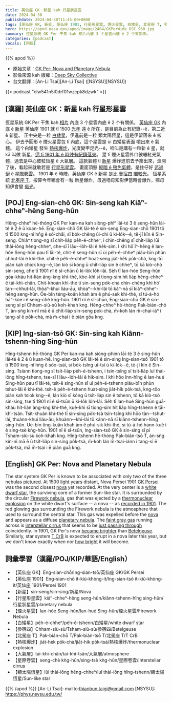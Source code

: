 ```yaml
---
title: 英仙座 GK：新星 kah 行星狀星雲
date: 2024-04-30
publishdate: 2024-04-30T11:45:00+0800
tags: [英仙座 GK, 新星, 英仙座 1901, 行星形星雲, 煙火星雲, 白矮星, 北冕座 T, 參宿四, 熱核爆炸, 大氣層, 星際卷雲, 類太陽恆星]
hero: https://apod.nasa.gov/apod/image/2404/GKPerWide_DSC_960.jpg
summary: 恆星系統 GK Per 干焦 kah 相片內底 3 个星雲內底 ê 2 个有關係。
categories: [podcast]
vocals: [阿錕]
---
```


{{% apod %}}

- 原始文章：[GK Per: Nova and Planetary Nebula](https://apod.nasa.gov/apod/ap240430.html)
- 影像來源 kah 版權：[Deep Sky Collective](https://deepskycollective.com/)
- 台文翻譯：[An-Li Tsai][An-Li Tsai] ([NSYSU][NSYSU])

{{< podcast "clw541n5i0drf01wzcpk8dzwk" >}}

## [漢羅] 英仙座 GK：新星 kah 行星形星雲
恆星系統 GK Per 干焦 kah [相片][pictured] 內底 3 个星雲內底 ê 2 个有關係。
[英仙座 GK][GK Persei] 內底 ê [新星][nova 1] 英仙座 1901 就 tī 1500 [光年][light years] 遠 ê 所在，是目前為止有紀錄--ê，第二近 ê 新星。
正中央是一粒 [白矮星][white dwarf star]，伊進前是一粒 類太陽恆星，這是伊留落來 ê 核心。
伊去予圓形 ê 煙火星雲包 tī 內底，這个星雲是 ùi 白矮星表面 噴出來 ê 氣體。
這个白矮星 發生 [熱核爆炸][thermonuclear explosion]，光度變甲足光--ê，咱叫是講有一粒新 ê 星，就 kā 叫做 新星，[這 tī 1901 年 ê 時陣有紀錄落來][recorded in 1901]。
踅 tī 煙火星雲外口彼輾紅光氣體，過去是中心彼粒恆星 ê 大氣層。
這款氣體 tī [新星][nova 2]  爆炸進前去予擲出來，湠開了後，看起來就敢若是 [行星形星雲][planetary nebula]。
畫面頂懸 [較暗 ê 殕色氣體][faint gray gas]，是拄仔好 [迒過伊][just passing through] ê [星際卷雲][interstellar cirrus]。
1901 年 ê 時陣，英仙座 GK ê 新星 是比 [參宿四][Betelgeuse] [閣較光][became brighter]。
恆星系統 [北冕座 T][T CrB]，按算今年嘛會有一粒 新星爆炸，毋過咱毋知影伊當時會爆炸，嘛毋知伊會變 [偌光][how bright]。

## [POJ] Eng-sian-chō GK: Sin-seng kah Kiâⁿ-chheⁿ-hêng Seng-hûn
Hêng-chheⁿ hē-thóng GK Per kan-na kah siòng-phìⁿ lāi-té 3 ê seng-hûn lāi-té ê 2 ê ū koan-hē.
Eng-sian-chō GK lāi-té ê sin-seng Eng-sian-chō 1901 tō tī 1500 kng-nî hn̄g ê só͘-chāi, sī bo̍k-chêng ûi-chí ū kì-lo̍k--ê, tē-jī kīn ê Sin-seng.
Chiàⁿ tiong-ng sī chi̍t-lia̍p pe̍h-é-chheⁿ, i chìn-chêng sī chi̍t-lia̍p lūi thài-iông hêng-chheⁿ, che-sī ī lâu--lo̍h-lâi ê he̍k-sim.
I khì hō͘ îⁿ-hêng ê Ian-hóe Seng-hûn pau tī lāi-té, chit-ê seng-hûn sī ùi pe̍h-é-chheⁿ piáu-bīn phùn chhut-lâi ê khì-thé.
chit-ê pe̍h-é-chheⁿ hoat-seng jia̍t-he̍k po̍k-chà, kng-tō͘ piàn kah chiok kng--ê, lán kiò sī kóng ū chi̍t-lia̍p sin ê chheⁿ, tō kā kiò-chò sin-seng, che tī 1901 nî ê sî-chūn ū kì-lo̍k lo̍h-lâi.
Se̍h tī Ian-hóe Seng-hûn gōa-kháu hit-liàn âng-kng khì-thé, kòe-khì sī tiong-sim hit lia̍p hêng-chheⁿ ê tāi-khì-chân.
Chit-khoán khì-thé tī sin-seng po̍k-chà chìn-chêng khì hō͘ tàn--chhut-lâi, thòaⁿ-khui liáu-āu, khòaⁿ--khí-lâi tō káⁿ-nā sī kiâⁿ-chheⁿ-hêng seng-hûn.
Ōe-bīn téng-koân khah àm ê phú-sek khì-thé, sī tú-á-hó hāⁿ-kòe i ê seng-chè kńg-hûn.
1901 nî ê sî-chūn, Eng-sian-chō GK ê sin-seng sī pí Chham-siù-sù koh-khah kng.
Hêng-chheⁿ hē-thóng Pak-bián-chō T, àn-sǹg kin-nî mā ē ū chi̍t-lia̍p sin-seng po̍k-chà, m̄-koh lán m̄-chai-iáⁿ i tang-sî ē po̍k-chà, mā m̄-chai i ē piàn gōa kng.

## [KIP] Ing-sian-tsō GK: Sin-sing kah Kiânn-tshenn-hîng Sing-hûn
Hîng-tshenn hē-thóng GK Per kan-na kah siòng-phìnn lāi-té 3 ê sing-hûn lāi-té ê 2 ê ū kuan-hē.
Ing-sian-tsō GK lāi-té ê sin-sing Ing-sian-tsō 1901 tō tī 1500 kng-nî hn̄g ê sóo-tsāi, sī bo̍k-tsîng uî-tsí ū kì-lo̍k--ê, tē-jī kīn ê Sin-sing.
Tsiànn tiong-ng sī tsi̍t-lia̍p pe̍h-é-tshenn, i tsìn-tsîng sī tsi̍t-lia̍p luī thài-iông hîng-tshenn, tse-sī ī lâu--lo̍h-lâi ê hi̍k-sim.
I khì hōo înn-hîng ê Ian-hué Sing-hûn pau tī lāi-té, tsit-ê sing-hûn sī uì pe̍h-é-tshenn piáu-bīn phùn tshut-lâi ê khì-thé.
tsit-ê pe̍h-é-tshenn huat-sing jia̍t-hi̍k po̍k-tsà, kng-tōo piàn kah tsiok kng--ê, lán kiò sī kóng ū tsi̍t-lia̍p sin ê tshenn, tō kā kiò-tsò sin-sing, tse tī 1901 nî ê sî-tsūn ū kì-lo̍k lo̍h-lâi.
Se̍h tī Ian-hué Sing-hûn guā-kháu hit-liàn âng-kng khì-thé, kuè-khì sī tiong-sim hit lia̍p hîng-tshenn ê tāi-khì-tsân.
Tsit-khuán khì-thé tī sin-sing po̍k-tsà tsìn-tsîng khì hōo tàn--tshut-lâi, thuànn-khui liáu-āu, khuànn--khí-lâi tō kánn-nā sī kiânn-tshenn-hîng sing-hûn.
Uē-bīn tíng-kuân khah àm ê phú-sik khì-thé, sī tú-á-hó hānn-kuè i ê sing-tsè kńg-hûn.
1901 nî ê sî-tsūn, Ing-sian-tsō GK ê sin-sing sī pí Tsham-siù-sù koh-khah kng.
Hîng-tshenn hē-thóng Pak-bián-tsō T, àn-sǹg kin-nî mā ē ū tsi̍t-lia̍p sin-sing po̍k-tsà, m̄-koh lán m̄-tsai-iánn i tang-sî ē po̍k-tsà, mā m̄-tsai i ē piàn guā kng.

## [English] GK Per: Nova and Planetary Nebula
The star system GK Per is known to be associated with only two of the three nebulas [pictured][pictured].
At 1500 [light years][light years] distant, Nova Persei 1901 [GK Persei][GK Persei] was the second closest [nova][nova 1] yet recorded.
At the very center is a [white dwarf star][white dwarf star], the surviving core of a former Sun-like star.
It is surrounded by the circular [Firework nebula][Firework nebula], gas that was ejected by a [thermonuclear explosion][thermonuclear explosion] on the white dwarf's surface -- a nova -- as [recorded in 1901][recorded in 1901].
The red glowing gas surrounding the Firework nebula is the atmosphere that used to surround the central star.
This gas was expelled before the [nova][nova 2] and appears as a diffuse [planetary nebula][planetary nebula].
The [faint gray gas][faint gray gas] running across is [interstellar cirrus][interstellar cirrus] that seems to be [just passing through][just passing through] coincidently.
In 1901, GK Per's nova [became brighter][became brighter] than [Betelgeuse][Betelgeuse].
Similarly, star system [T CrB][T CrB] is expected to erupt in a nova later this year, but we don't know exactly when nor [how bright][how bright] it will become.

## 詞彙學習（漢羅/POJ/KIP/華語/English）
- 【英仙座 GK】Eng-sian-chō/Ing-sian-tsō/英仙座 GK/GK Persei
- 【英仙座 1901】Eng-sian-chō it-kiú-khòng-it/Ing-sian-tsō it-kiú-khòng-it/英仙座 1901/Persei 1901
- 【新星】sin-seng/sin-sing/新星/Nova
- 【行星形星雲】kiâⁿ-chheⁿ-hêng seng-hûn/kiânn-tshenn-hîng sing-hûn/行星狀星雲/planetary nebula
- 【煙火星雲】Ian-hóe Seng-hûn/Ian-hué Sing-hûn/煙火星雲/Firework Nebula
- 【白矮星】pe̍h-é-chheⁿ/pe̍h-é-tshenn/白矮星/white dwarf star
- 【參宿四】Chham-siù-sù/Tsham-siù-sù/參宿四/Betelgeuse
- 【北冕座 T】Pak-bián-chō T/Pak-bián-tsō T/北冕座 T/T CrB
- 【熱核爆炸】jia̍t-he̍k po̍k-chà/jia̍t-hi̍k po̍k-tsà/熱核爆炸/thermonuclear explosion
- 【大氣層】tāi-khì-chân/tāi-khì-tsân/大氣層/atmosphere
- 【星際卷雲】seng-chè kǹg-hûn/sing-tsè kǹg-hûn/星際卷雲/interstellar cirrus
- 【類太陽恆星】lūi thài-iông hêng-chheⁿ/luī thài-iông hîng-tshenn/類太陽恆星/Sun-like star

{{% /apod %}}
[An-Li Tsai]: mailto:thianbun.taigi@gmail.com
[NSYSU]: https://phys.nsysu.edu.tw/

[copyright]: https://apod.nasa.gov/apod/fap/lib/about_apod.html#srapply
[License3]: https://creativecommons.org/licenses/by/3.0/
[License2]:https://creativecommons.org/licenses/by-nc-nd/2.0/

[pictured]:https://www.astrobin.com/ocm8rv/
[light years]:https://spaceplace.nasa.gov/light-year/
[GK Persei]:https://en.wikipedia.org/wiki/GK_Persei
[nova 1]:https://en.wikipedia.org/wiki/Nova
[white dwarf star]:https://science.nasa.gov/universe/stars/types/#white-dwarfs
[Firework nebula]:https://apod.nasa.gov/apod/ap980704.html
[thermonuclear explosion]:https://youtu.be/11e8XyUBqRQ
[recorded in 1901]:https://www.aavso.org/vsots_gkper
[nova 2]:https://youtu.be/zYmd8EETy74
[planetary nebula]:https://apod.nasa.gov/apod/ap230416.html
[faint gray gas]:https://deepskycollective.com/gkpersei/lrgbhoo
[interstellar cirrus]:https://www.cosmotography.com/images/galactic_cirrus.html
[just passing through]:https://arxiv.org/abs/2201.10332
[became brighter]:https://media.zenfs.com/en_US/News/BGR_News/scared-surprised-cat-face.jpg
[Betelgeuse]:https://apod.nasa.gov/apod/ap200511.html
[T CrB]:https://blogs.nasa.gov/Watch_the_Skies/2024/02/27/view-nova-explosion-new-star-in-northern-crown/
[how bright]:https://en.wikipedia.org/wiki/T_Coronae_Borealis
